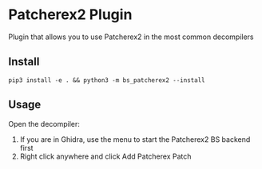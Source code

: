 # Patcherex2 Plugin
Plugin that allows you to use Patcherex2 in the most common decompilers

## Install 
```
pip3 install -e . && python3 -m bs_patcherex2 --install 
```

## Usage 
Open the decompiler:
1. If you are in Ghidra, use the menu to start the Patcherex2 BS backend first
2. Right click anywhere and click Add Patcherex Patch